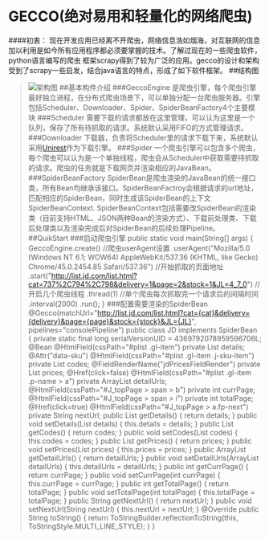 # GECCO(绝对易用和轻量化的网络爬虫)
####初衷：
现在开发应用已经离不开爬虫，网络信息浩如烟海，对互联网的信息加以利用是如今所有应用程序都必须要掌握的技术。了解过现在的一些爬虫软件，python语言编写的爬虫 框架scrapy得到了较为广泛的应用。gecco的设计和架构受到了scrapy一些启发，结合java语言的特点，形成了如下软件框架。
##结构图
>![架构图](https://raw.githubusercontent.com/xtuhcy/gecco/master/doc/%E6%9E%B6%E6%9E%84%E5%9B%BE.jpg)
##基本构件介绍
###GeccoEngine
>是爬虫引擎，每个爬虫引擎最好独立进程，在分布式爬虫场景下，可以单独分配一台爬虫服务器。引擎包括Scheduler、Downloader、Spider、SpiderBeanFactory4个主要模块
###Scheduler
>需要下载的请求都放在这里管理，可以认为这里是一个队列，保存了所有待抓取的请求。系统默认采用FIFO的方式管理请求。
###Downloader
>下载器，负责将Scheduler里的请求下载下来，系统默认采用[Unirest](https://github.com/Mashape/unirest-java)作为下载引擎。
###Spider
>一个爬虫引擎可以包含多个爬虫，每个爬虫可以认为是一个单独线程，爬虫会从Scheduler中获取需要待抓取的请求。爬虫的任务就是下载网页并渲染相应的JavaBean。
###SpiderBeanFactory
>SpiderBean是爬虫渲染的JavaBean的统一接口类，所有Bean均继承该接口。SpiderBeanFactroy会根据请求的url地址，匹配相应的SpiderBean，同时生成该SpiderBean的上下文SpiderBeanContext.
SpiderBeanContext包括需要改SpiderBean的渲染类（目前支持HTML、JSON两种Bean的渲染方式）、下载前处理类、下载后处理类以及渲染完成后对SpiderBean的后续处理Pipeline。
##QuikStart
###启动爬虫引擎
	public static void main(String[] args) {
		GeccoEngine.create()
		//爬虫userAgent设置
		.userAgent("Mozilla/5.0 (Windows NT 6.1; WOW64) AppleWebKit/537.36 (KHTML, like Gecko) Chrome/45.0.2454.85 Safari/537.36")
		//开始抓取的页面地址
		.start("http://list.jd.com/list.html?cat=737%2C794%2C798&delivery=1&page=2&stock=1&JL=4_7_0")
		//开启几个爬虫线程
		.thread(1)
		//单个爬虫每次抓取完一个请求后的间隔时间
		.interval(2000)
		.run();
	}
###配置需要渲染的SpiderBean
	@Gecco(matchUrl="http://list.jd.com/list.html?cat={cat}&delivery={delivery}&page={page}&stock={stock}&JL={JL}", pipelines="consolePipeline")
	public class JD implements SpiderBean {
		private static final long serialVersionUID = 4369792078959596706L;
		@Bean
		@HtmlField(cssPath="#plist .gl-item")
		private List<JDList> details;
		@Attr("data-sku")
		@HtmlField(cssPath="#plist .gl-item .j-sku-item")
		private List<String> codes;
		@FieldRenderName("jdPricesFieldRender")
		private List<JDPrice> prices;
		@Href(click=false)
		@HtmlField(cssPath="#plist .gl-item .p-name > a")
		private ArrayList<String> detailUrls;
		@HtmlField(cssPath="#J_topPage > span > b")
		private int currPage;
		@HtmlField(cssPath="#J_topPage > span > i")
		private int totalPage;
		@Href(click=true)
		@HtmlField(cssPath="#J_topPage > a.fp-next")
		private String nextUrl;
		public List<JDList> getDetails() {
			return details;
		}
		public void setDetails(List<JDList> details) {
			this.details = details;
		}
		public List<String> getCodes() {
			return codes;
		}
		public void setCodes(List<String> codes) {
			this.codes = codes;
		}
		public List<JDPrice> getPrices() {
			return prices;
		}
		public void setPrices(List<JDPrice> prices) {
			this.prices = prices;
		}
		public ArrayList<String> getDetailUrls() {
			return detailUrls;
		}
		public void setDetailUrls(ArrayList<String> detailUrls) {
			this.detailUrls = detailUrls;
		}
		public int getCurrPage() {
			return currPage;
		}
		public void setCurrPage(int currPage) {
			this.currPage = currPage;
		}
		public int getTotalPage() {
			return totalPage;
		}
		public void setTotalPage(int totalPage) {
			this.totalPage = totalPage;
		}
		public String getNextUrl() {
			return nextUrl;
		}
		public void setNextUrl(String nextUrl) {
			this.nextUrl = nextUrl;
		}
		@Override
		public String toString() {
			return ToStringBuilder.reflectionToString(this, ToStringStyle.MULTI_LINE_STYLE);
		}
	}